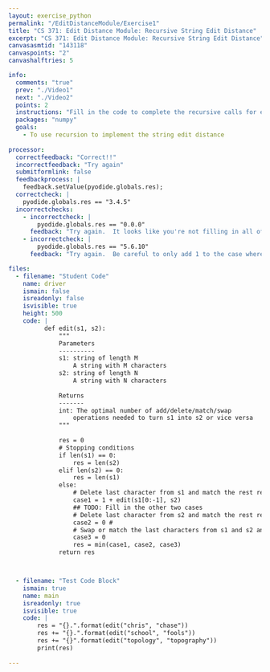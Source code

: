 ```yaml
---
layout: exercise_python
permalink: "/EditDistanceModule/Exercise1"
title: "CS 371: Edit Distance Module: Recursive String Edit Distance"
excerpt: "CS 371: Edit Distance Module: Recursive String Edit Distance"
canvasasmtid: "143118"
canvaspoints: "2"
canvashalftries: 5

info:
  comments: "true"
  prev: "./Video1"
  next: "./Video2"
  points: 2
  instructions: "Fill in the code to complete the recursive calls for edit distance."
  packages: "numpy"
  goals:
    - To use recursion to implement the string edit distance
    
processor:  
  correctfeedback: "Correct!!" 
  incorrectfeedback: "Try again"
  submitformlink: false
  feedbackprocess: | 
    feedback.setValue(pyodide.globals.res);
  correctcheck: |
    pyodide.globals.res == "3.4.5"
  incorrectchecks:
    - incorrectcheck: |
        pyodide.globals.res == "0.0.0"
      feedback: "Try again.  It looks like you're not filling in all of the costs"
    - incorrectcheck: |
        pyodide.globals.res == "5.6.10"
      feedback: "Try again.  Be careful to only add 1 to the case where both are chopped off the end if they don't match"

files:
  - filename: "Student Code"
    name: driver
    ismain: false
    isreadonly: false
    isvisible: true
    height: 500
    code: | 
          def edit(s1, s2):
              """
              Parameters
              ----------
              s1: string of length M
                  A string with M characters
              s2: string of length N
                  A string with N characters
                  
              Returns
              -------
              int: The optimal number of add/delete/match/swap
                  operations needed to turn s1 into s2 or vice versa
              """
              
              res = 0
              # Stopping conditions
              if len(s1) == 0:
                  res = len(s2)
              elif len(s2) == 0:
                  res = len(s1)
              else:
                  # Delete last character from s1 and match the rest recursively
                  case1 = 1 + edit(s1[0:-1], s2) 
                  ## TODO: Fill in the other two cases 
                  # Delete last character from s2 and match the rest recursively
                  case2 = 0 #
                  # Swap or match the last characters from s1 and s2 and match the rest recursively
                  case3 = 0
                  res = min(case1, case2, case3)
              return res



  - filename: "Test Code Block"
    ismain: true
    name: main
    isreadonly: true
    isvisible: true
    code: |
        res = "{}.".format(edit("chris", "chase"))
        res += "{}.".format(edit("school", "fools"))
        res += "{}".format(edit("topology", "topography"))
        print(res)
        
---
```

